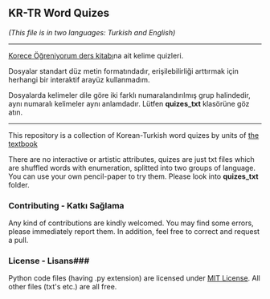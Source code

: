 ## KR-TR Word Quizes ##
*(This file is in two languages: Turkish and English)*

----------
[Korece Öğreniyorum ders kitabı](http://www.pandora.com.tr/urun/korece-ogreniyorum-1/461326)na ait kelime quizleri.

Dosyalar standart düz metin formatındadır, erişilebilirliği arttırmak için herhangi bir interaktif arayüz kullanmadım.

Dosyalarda kelimeler dile göre iki farklı numaralandırılmış grup halindedir, aynı numaralı kelimeler aynı anlamdadır. Lütfen **quizes_txt** klasörüne göz atın.

----------
This repository is a collection of Korean-Turkish word quizes by units of [the textbook](http://www.pandora.com.tr/urun/korece-ogreniyorum-1/461326)

There are no interactive or artistic attributes, quizes are just txt files which are shuffled words with enumeration, splitted into two groups of language. You can use your own pencil-paper to try them. Please look into **quizes_txt** folder.

### Contributing - Katkı Sağlama ###
Any kind of contributions are kindly welcomed. You may find some errors, please immediately report them. In addition, feel free to correct and request a pull.

### License - Lisans###
Python code files (having .py extension) are licensed under [MIT License](https://github.com/efsantrifuge/sudoku-solver-core/raw/master/LICENSE). All other files (txt's etc.) are all free.
